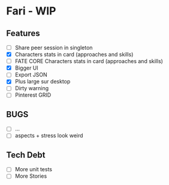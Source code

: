 # Fari - WIP

## Features

- [ ] Share peer session in singleton
- [x] Characters stats in card (approaches and skills)
- [ ] FATE CORE Characters stats in card (approaches and skills)
- [x] Bigger UI
- [ ] Export JSON
- [x] Plus large sur desktop
- [ ] Dirty warning
- [ ] Pinterest GRID

## BUGS

- [ ] ...
- [ ] aspects + stress look weird

## Tech Debt

- [ ] More unit tests
- [ ] More Stories
